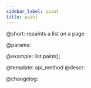 ```yaml
---
sidebar_label: paint
title: paint
---          
```


@short: repaints a list on a page


@params:




@example:
list.paint();


@template: api_method
@descr:





@changelog:


